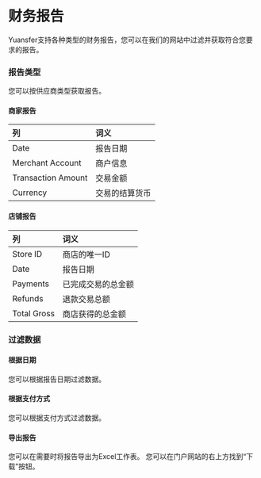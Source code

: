 # 财务报告

Yuansfer支持各种类型的财务报告，您可以在我们的网站中过滤并获取符合您要求的报告。

### 报告类型

您可以按供应商类型获取报告。

#### 商家报告

| **列** | **词义** |
| :--- | :--- |
| Date | 报告日期 |
| Merchant Account | 商户信息 |
| Transaction Amount | 交易金额 |
| Currency | 交易的结算货币 |

#### 店铺报告

| **列** | **词义** |
| :--- | :--- |
| Store ID | 商店的唯一ID |
| Date | 报告日期 |
| Payments | 已完成交易的总金额 |
| Refunds | 退款交易总额 |
| Total Gross | 商店获得的总金额 |

### 过滤数据

#### 根据日期

您可以根据报告日期过滤数据。

#### 根据支付方式

您可以根据支付方式过滤数据。

#### 导出报告

您可以在需要时将报告导出为Excel工作表。 您可以在门户网站的右上方找到“下载”按钮。

